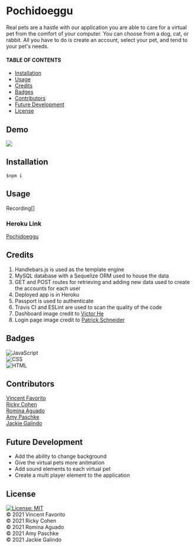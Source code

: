 # Pochidoeggu

Real pets are a hastle with our application you are able to care for a virtual pet from the comfort of your computer. You can choose from a dog, cat, or rabbit. All you have to do is create an account, select your pet, and tend to your pet's needs.

#### TABLE OF CONTENTS

- [Installation](#Installation)
- [Usage](#Usage)
- [Credits](#Credits)
- [Badges](#Credits)
- [Contributors](#Contributors)
- [Future Development](#FutureDevelopment)
- [License](#License)

## Demo

![](./public/assets/images/Pōchidoeggu.gif)

## Installation

```
$npm i
```

## Usage

Recording[]

### Heroku Link

[Pochidoeggu](https://pochidoeggu.herokuapp.com/)

## Credits

1. Handlebars.js is used as the template engine
2. MySQL database with a Sequelize ORM used to house the data
3. GET and POST routes for retrieving and adding new data used to create the accounts for each user
4. Deployed app is in Heroku
5. Passport is used to authenticate
6. Travis CI and ESLint are used to scan the quality of the code
7. Dashboard image credit to [Victor He](https://unsplash.com/photos/UJh7xpxcpGo)
8. Login page image credit to [Patrick Schneider](https://unsplash.com/photos/brcLcpPf3x4)

## Badges

![JavaScript](https://img.shields.io/badge/JavaScript-62.5%25-yellow)<br/>
![CSS](https://img.shields.io/badge/CSS-21.7%25-purple) <br/>
![HTML](https://img.shields.io/badge/HTML-15.8%25-red) <br/>

## Contributors

[Vincent Favorito](https://github.com/vfavorito) <br/>
[Ricky Cohen ](https://github.com/rickycohen88) <br/>
[Romina Aguado](https://github.com/aguado-romina) <br/>
[Amy Paschke](https://github.com/AmyPaschke) <br/>
[Jackie Galindo](https://github.com/buildgal) <br/>

## Future Development

- Add the ability to change background<br/>
- Give the virtual pets more anitmation<br/>
- Add sound elements to each virtual pet<br/>
- Create a multi player element to the application

## License
[![License: MIT](https://img.shields.io/badge/License-MIT-yellow.svg)](https://opensource.org/licenses/MIT)
<br/>
© 2021 Vincent Favorito <br/>
© 2021 Ricky Cohen <br/>
© 2021 Romina Aguado<br/>
© 2021 Amy Paschke<br/>
© 2021 Jackie Galindo <br/>
